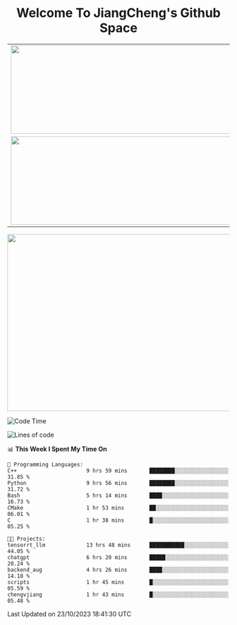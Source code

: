 <h1 align="center">Welcome To JiangCheng's Github Space</h1>

<table align="center" frame="void" rules="none" >
  <tr>
    <td>
      <div align="center"> <img height="200px" width="500px"  src="https://github-readme-stats.vercel.app/api?username=thisjiang&hide_title=true&hide_border=true&layout=compact&show_icons=trueline_height=21&text_color=000&icon_color=000&bg_color=0,ea6161,ffc64d,fffc4d,52fa5a&theme=graywhite" /> </div>
    </td>
    <td>
      <div align="center"> <img height="200px" width="500px" src="https://github-readme-stats.vercel.app/api/top-langs/?username=thisjiang&hide_title=true&hide_border=true&layout=compact&langs_count=6&text_color=000&icon_color=fff&bg_color=0,52fa5a,4dfcff,c64dff&theme=graywhite" /> </div>
    </td>
  </tr>
  <tr>
    <td>
      <div align="center"> <img height="200px" width="500px" src="https://github-readme-streak-stats.herokuapp.com/?user=thisjiang&hide_title=true&hide_border=true&layout=compact&langs_count=6" /> </div>
    </td>
    <td>
      <div align="center"> 
      <a href="https://github.com/" target="_blank"><img style="margin: 10px" src="https://profilinator.rishav.dev/skills-assets/git-scm-icon.svg" alt="Git" height="50" /></a>  
      <a href="https://www.linux.org/" target="_blank"><img style="margin: 10px" src="https://profilinator.rishav.dev/skills-assets/linux-original.svg" alt="Linux" height="50" /></a>  
      <a href="https://www.gnu.org/software/bash/" target="_blank"><img style="margin: 10px" src="https://profilinator.rishav.dev/skills-assets/gnu_bash-icon.svg" alt="Bash" height="50" /></a>  
      </div>
    </td>
  </tr>
</table>

<div align="center"> <img height="400px" width="1000px" src="https://github-readme-activity-graph.cyclic.app/graph?username=thisjiang&theme=react&hide_title=true&hide_border=true&layout=compact&langs_count=6" /> </div></td>

<!--START_SECTION:waka-->
![Code Time](http://img.shields.io/badge/Code%20Time-382%20hrs%2052%20mins-blue)

![Lines of code](https://img.shields.io/badge/From%20Hello%20World%20I%27ve%20Written-681.3%20thousand%20lines%20of%20code-blue)

📊 **This Week I Spent My Time On** 

```text
💬 Programming Languages: 
C++                      9 hrs 59 mins       ████████░░░░░░░░░░░░░░░░░   31.85 % 
Python                   9 hrs 56 mins       ████████░░░░░░░░░░░░░░░░░   31.72 % 
Bash                     5 hrs 14 mins       ████░░░░░░░░░░░░░░░░░░░░░   16.73 % 
CMake                    1 hr 53 mins        ██░░░░░░░░░░░░░░░░░░░░░░░   06.01 % 
C                        1 hr 38 mins        █░░░░░░░░░░░░░░░░░░░░░░░░   05.25 % 

🐱‍💻 Projects: 
tensorrt_llm             13 hrs 48 mins      ███████████░░░░░░░░░░░░░░   44.05 % 
chatgpt                  6 hrs 20 mins       █████░░░░░░░░░░░░░░░░░░░░   20.24 % 
backend_aug              4 hrs 26 mins       ████░░░░░░░░░░░░░░░░░░░░░   14.18 % 
scripts                  1 hr 45 mins        █░░░░░░░░░░░░░░░░░░░░░░░░   05.59 % 
chengvjiang              1 hr 43 mins        █░░░░░░░░░░░░░░░░░░░░░░░░   05.48 % 
```


 Last Updated on 23/10/2023 18:41:30 UTC
<!--END_SECTION:waka-->
